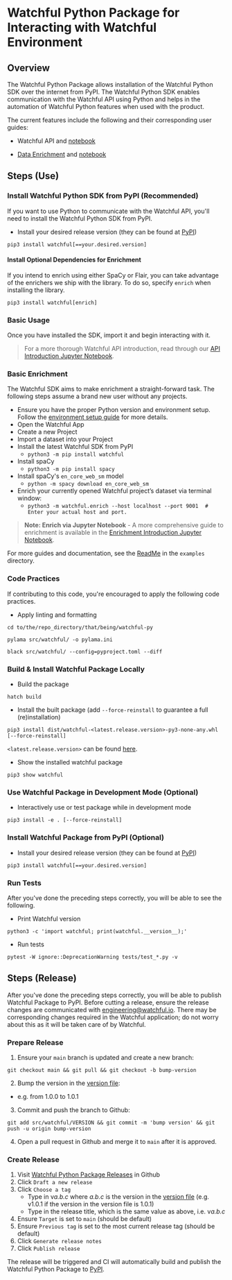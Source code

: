 # Watchful Python Package for Interacting with Watchful Environment

## Overview
The Watchful Python Package allows installation of the Watchful Python SDK over the internet from PyPI. The Watchful Python SDK enables communication with the Watchful API using Python and helps in the automation of Watchful Python features when used with the product.

The current features include the following and their corresponding user guides:
- Watchful API and [notebook](https://github.com/Watchfulio/watchful-py/blob/main/examples/api_intro.ipynb)

- [Data Enrichment](https://github.com/Watchfulio/watchful-py/blob/main/examples/README.md) and [notebook](https://github.com/Watchfulio/watchful-py/blob/main/examples/enrichment_intro.ipynb)


## Steps (Use)

### Install Watchful Python SDK from PyPI (Recommended)

If you want to use Python to communicate with the Watchful API, you'll need to install the Watchful Python SDK from PyPI.

- Install your desired release version (they can be found at [PyPI](https://pypi.org/project/watchful/))

```command
pip3 install watchful[==your.desired.version]
```

#### Install Optional Dependencies for Enrichment

If you intend to enrich using either SpaCy or Flair, you can take advantage of the enrichers we ship with the library. To do so, specify `enrich` when installing the library.

```command
pip3 install watchful[enrich]
```

### Basic Usage

Once you have installed the SDK, import it and begin interacting with it.

> For a more thorough Watchful API introduction, read through our [API Introduction Jupyter Notebook](https://github.com/Watchfulio/watchful-py/blob/main/examples/api_intro.ipynb).

### Basic Enrichment

The Watchful SDK aims to make enrichment a straight-forward task. The following steps assume a brand new user without any projects.

- Ensure you have the proper Python version and environment setup. Follow the [environment setup guide](https://github.com/Watchfulio/watchful-py/blob/main/README_PY_ENV.md) for more details.
- Open the Watchful App
- Create a new Project
- Import a dataset into your Project
- Install the latest Watchful SDK from PyPI
  - `python3 -m pip install watchful`
- Install spaCy
  - `python3 -m pip install spacy`
- Install spaCy's `en_core_web_sm` model
  - `python -m spacy download en_core_web_sm`
- Enrich your currently opened Watchful project’s dataset via terminal window:
  - `python3 -m watchful.enrich --host localhost --port 9001`&nbsp;&nbsp;&nbsp;&nbsp;`# Enter your actual host and port.`

> **Note: Enrich via Jupyter Notebook**
> \- A more comprehensive guide to enrichment is available in the [Enrichment Introduction Jupyter Notebook](https://github.com/Watchfulio/watchful-py/blob/main/examples/enrichment_intro.ipynb).

For more guides and documentation, see the [ReadMe](https://github.com/Watchfulio/watchful-py/blob/main/examples/README.md) in the `examples` directory.

### Code Practices
If contributing to this code, you're encouraged to apply the following code practices.
- Apply linting and formatting
```command
cd to/the/repo_directory/that/being/watchful-py
```
```command
pylama src/watchful/ -o pylama.ini
```
```command
black src/watchful/ --config=pyproject.toml --diff
```

### Build & Install Watchful Package Locally
- Build the package
```command
hatch build
```
- Install the built package (add `--force-reinstall` to guarantee a full (re)installation)
```command
pip3 install dist/watchful-<latest.release.version>-py3-none-any.whl [--force-reinstall]
```
`<latest.release.version>` can be found [here](./src/watchful/VERSION).
- Show the installed watchful package
```command
pip3 show watchful
```

### Use Watchful Package in Development Mode (Optional)
- Interactively use or test package while in development mode
```command
pip3 install -e . [--force-reinstall]
```

### Install Watchful Package from PyPI (Optional)
- Install your desired release version (they can be found at [PyPI](https://pypi.org/project/watchful/))
```command
pip3 install watchful[==your.desired.version]
```

### Run Tests
After you've done the preceding steps correctly, you will be able to see the following.
- Print Watchful version
```command
python3 -c 'import watchful; print(watchful.__version__);'
```
- Run tests
```command
pytest -W ignore::DeprecationWarning tests/test_*.py -v
```

## Steps (Release)
After you've done the preceding steps correctly, you will be able to publish Watchful Package to PyPI. Before cutting a release, ensure the release changes are communicated with engineering@watchful.io. There may be corresponding changes required in the Watchful application; do not worry about this as it will be taken care of by Watchful.

### Prepare Release
1. Ensure your `main` branch is updated and create a new branch:
```command
git checkout main && git pull && git checkout -b bump-version
```
2. Bump the version in the [version file](https://github.com/Watchfulio/watchful-py/blob/main/src/watchful/VERSION):
- e.g. from 1.0.0 to 1.0.1
3. Commit and push the branch to Github:
```command
git add src/watchful/VERSION && git commit -m 'bump version' && git push -u origin bump-version
```
4. Open a pull request in Github and merge it to `main` after it is approved.

### Create Release
1. Visit [Watchful Python Package Releases](https://github.com/Watchfulio/watchful-py/releases) in Github
2. Click `Draft a new release`
3. Click `Choose a tag`
   - Type in v*a.b.c* where _a.b.c_ is the version in the [version file](https://github.com/Watchfulio/watchful-py/blob/main/src/watchful/VERSION) (e.g. v1.0.1 if the version in the version file is 1.0.1)
   - Type in the release title, which is the same value as above, i.e. v*a.b.c*
4. Ensure `Target` is set to `main` (should be default)
5. Ensure `Previous tag` is set to the most current release tag (should be default)
6. Click `Generate release notes`
7. Click `Publish release`

The release will be triggered and CI will automatically build and publish the Watchful Python Package to [PyPI](https://pypi.org/project/watchful/).

